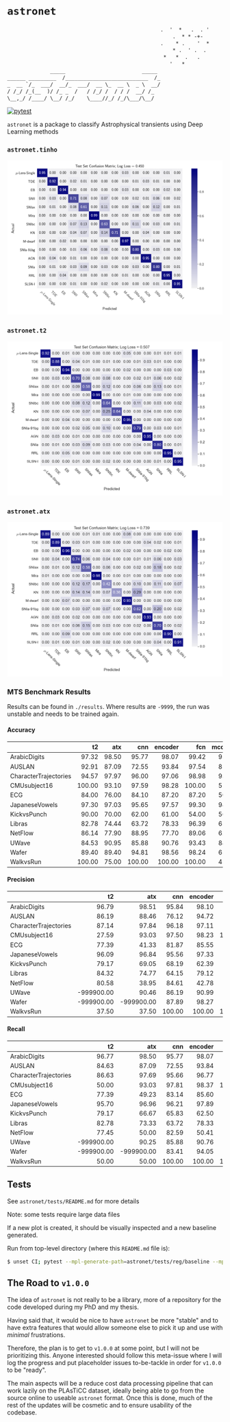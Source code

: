 # `astronet`

                                                      .  '  *   .  . '
                                                          .  * * -+-
                                                      .    * .    '  *
                                                          * .  ' .  .
                                                       *   *  .   .
                                                         '   *
                  _____                         _____
    ______ _________  /___________________________  /_
    _  __ `/_  ___/  __/_  ___/  __ \_  __ \  _ \  __/
    / /_/ /_(__  )/ /_ _  /   / /_/ /  / / /  __/ /_
    \__,_/ /____/ \__/ /_/    \____//_/ /_/\___/\__/


[![pytest](https://github.com/tallamjr/astronet/actions/workflows/pytest.yml/badge.svg)](https://github.com/tallamjr/astronet/actions/workflows/pytest.yml)
<!-- [![codecov](https://codecov.io/gh/tallamjr/astronet/branch/master/graph/badge.svg?token=X2RP4DC3K1)](https://codecov.io/gh/tallamjr/astronet) -->

`astronet` is a package to classify Astrophysical transients using Deep Learning methods

### `astronet.tinho`

![CM](./astronet/tests/reg/baseline/model-cm-31367-1654360237-0.5.1.dev78+g702e399.d20220604.png)

### `astronet.t2`

![CM](./astronet/tests/reg/baseline/test_confusion_matrix_t2-plasticc-1619624444-0.1.dev765+g7c90cbb.d20210428.png)

### `astronet.atx`

![CM](./astronet/tests/reg/baseline/test_confusion_matrix_atx-plasticc-9887359-1641295475-0.1.dev943+gc9bafac.d20220104.png)

### MTS Benchmark Results

Results can be found in `./results`. Where results are `-9999`, the run was unstable and needs to be
trained again.

#### Accuracy

|                       |     t2 |   atx |    cnn |   encoder |    fcn |   mcdcnn |   mcnn |   mlp |   resnet |   tlenet |   twiesn |
|:----------------------|-------:|------:|-------:|----------:|-------:|---------:|-------:|------:|---------:|---------:|---------:|
| ArabicDigits          |  97.32 | 98.50 |  95.77 |     98.07 |  99.42 |    95.88 |  10.00 | 96.91 |    99.55 |    10.00 |    85.28 |
| AUSLAN                |  92.91 | 87.09 |  72.55 |     93.84 |  97.54 |    85.38 |   1.05 | 93.26 |    97.40 |     1.05 |    72.41 |
| CharacterTrajectories |  94.57 | 97.97 |  96.00 |     97.06 |  98.98 |    93.82 |   5.36 | 96.90 |    99.04 |     6.68 |    92.04 |
| CMUsubject16          | 100.00 | 93.10 |  97.59 |     98.28 | 100.00 |    51.38 |  53.10 | 60.00 |    99.66 |    51.03 |    89.31 |
| ECG                   |  84.00 | 76.00 |  84.10 |     87.20 |  87.20 |    50.00 |  67.00 | 74.80 |    86.70 |    67.00 |    73.70 |
| JapaneseVowels        |  97.30 | 97.03 |  95.65 |     97.57 |  99.30 |    94.43 |   9.24 | 97.57 |    99.16 |    23.78 |    96.54 |
| KickvsPunch           |  90.00 | 70.00 |  62.00 |     61.00 |  54.00 |    56.00 |  54.00 | 61.00 |    51.00 |    50.00 |    67.00 |
| Libras                |  82.78 | 74.44 |  63.72 |     78.33 |  96.39 |    65.06 |   6.67 | 78.00 |    95.44 |     6.67 |    79.44 |
| NetFlow               |  86.14 | 77.90 |  88.95 |     77.70 |  89.06 |    62.96 |  77.90 | 55.04 |    62.72 |    72.32 |    94.49 |
| UWave                 |  84.53 | 90.95 |  85.88 |     90.76 |  93.43 |    84.50 |  12.50 | 90.06 |    92.59 |    12.51 |    75.44 |
| Wafer                 |  89.40 | 89.40 |  94.81 |     98.56 |  98.24 |    65.76 |  89.40 | 89.40 |    98.85 |    89.40 |    94.90 |
| WalkvsRun             | 100.00 | 75.00 | 100.00 |    100.00 | 100.00 |    45.00 |  75.00 | 70.00 |   100.00 |    60.00 |    94.38 |

#### Precision

|                       |         t2 |        atx |    cnn |   encoder |    fcn |   mcdcnn |   mcnn |   mlp |   resnet |   tlenet |   twiesn |
|:----------------------|-----------:|-----------:|-------:|----------:|-------:|---------:|-------:|------:|---------:|---------:|---------:|
| ArabicDigits          |      96.79 |      98.51 |  95.84 |     98.10 |  99.43 |    95.95 |   1.00 | 96.97 |    99.56 |     1.00 |    86.16 |
| AUSLAN                |      86.19 |      88.46 |  76.12 |     94.72 |  97.92 |    87.87 |   0.01 | 94.41 |    97.79 |     0.01 |    75.00 |
| CharacterTrajectories |      87.14 |      97.84 |  96.18 |     97.11 |  98.86 |    93.86 |   0.27 | 96.98 |    98.91 |     0.33 |    92.94 |
| CMUsubject16          |      27.59 |      93.03 |  97.50 |     98.23 | 100.00 |    30.60 |  26.55 | 39.46 |    99.71 |    25.52 |    89.59 |
| ECG                   |      77.39 |      41.33 |  81.87 |     85.55 |  85.31 |    25.00 |  33.50 | 65.05 |    84.91 |    33.50 |    70.96 |
| JapaneseVowels        |      96.09 |      96.84 |  95.56 |     97.33 |  99.14 |    94.22 |   1.03 | 97.33 |    99.00 |     2.64 |    96.75 |
| KickvsPunch           |      79.17 |      69.05 |  68.19 |     62.39 |  52.12 |    28.00 |  27.00 | 58.21 |    55.19 |    25.00 |    67.98 |
| Libras                |      84.32 |      74.77 |  64.15 |     79.12 |  96.69 |    67.17 |   0.44 | 79.66 |    95.84 |     0.44 |    81.62 |
| NetFlow               |      80.58 |      38.95 |  84.61 |     42.78 |  85.77 |    45.80 |  38.95 | 34.93 |    69.33 |    36.16 |    94.19 |
| UWave                 | -999900.00 |      90.46 |  86.19 |     90.99 |  93.42 |    85.05 |   1.56 | 90.70 |    92.59 |     1.56 |    77.38 |
| Wafer                 | -999900.00 | -999900.00 |  87.89 |     98.27 |  96.09 |    32.88 |  44.70 | 44.70 |    97.95 |    44.70 |    97.20 |
| WalkvsRun             |      37.50 |      37.50 | 100.00 |    100.00 | 100.00 |    22.50 |  37.50 | 35.00 |   100.00 |    30.00 |    93.05 |

#### Recall

|                       |         t2 |        atx |    cnn |   encoder |    fcn |   mcdcnn |   mcnn |   mlp |   resnet |   tlenet |   twiesn |
|:----------------------|-----------:|-----------:|-------:|----------:|-------:|---------:|-------:|------:|---------:|---------:|---------:|
| ArabicDigits          |      96.77 |      98.50 |  95.77 |     98.07 |  99.42 |    95.88 |  10.00 | 96.91 |    99.55 |    10.00 |    85.28 |
| AUSLAN                |      84.63 |      87.09 |  72.55 |     93.84 |  97.54 |    85.38 |   1.05 | 93.26 |    97.40 |     1.05 |    72.41 |
| CharacterTrajectories |      86.63 |      97.69 |  95.66 |     96.77 |  98.86 |    93.48 |   5.00 | 96.62 |    98.91 |     5.00 |    91.44 |
| CMUsubject16          |      50.00 |      93.03 |  97.81 |     98.37 | 100.00 |    50.31 |  50.00 | 58.13 |    99.62 |    50.00 |    89.23 |
| ECG                   |      77.39 |      49.23 |  83.14 |     85.60 |  86.53 |    50.00 |  50.00 | 72.27 |    85.15 |    50.00 |    66.53 |
| JapaneseVowels        |      95.70 |      96.96 |  96.21 |     97.89 |  99.28 |    94.26 |  11.11 | 97.71 |    99.23 |    11.11 |    97.21 |
| KickvsPunch           |      79.17 |      66.67 |  65.83 |     62.50 |  55.00 |    50.00 |  50.00 | 61.25 |    55.00 |    50.00 |    68.33 |
| Libras                |      82.78 |      73.33 |  63.72 |     78.33 |  96.39 |    65.06 |   6.67 | 78.00 |    95.44 |     6.67 |    79.44 |
| NetFlow               |      77.45 |      50.00 |  82.59 |     50.41 |  81.05 |    50.21 |  50.00 | 50.77 |    66.20 |    50.00 |    89.49 |
| UWave                 | -999900.00 |      90.25 |  85.88 |     90.76 |  93.43 |    84.50 |  12.50 | 90.06 |    92.59 |    12.50 |    75.44 |
| Wafer                 | -999900.00 | -999900.00 |  83.41 |     94.05 |  94.56 |    50.00 |  50.00 | 50.00 |    95.97 |    50.00 |    75.99 |
| WalkvsRun             |      50.00 |      50.00 | 100.00 |    100.00 | 100.00 |    50.00 |  50.00 | 50.00 |   100.00 |    50.00 |    95.42 |


## Tests

See `astronet/tests/README.md` for more details

Note: some tests require large data files

If a new plot is created, it should be visually inspected and a new baseline generated.

Run from top-level directory (where this `README.md` file is):

```bash
$ unset CI; pytest --mpl-generate-path=astronet/tests/reg/baseline --mpl-hash-library=baseline/arm64-hashlib.json --mpl-results-always astronet/tests/reg/test_plots.py
```

## The Road to `v1.0.0`

The idea of `astronet` is not really to be a library, more of a repository for the code developed
during my PhD and my thesis.

Having said that, it would be nice to have `astronet` be more "stable" and to have extra features
that would allow someone else to pick it up and use with _minimal_ frustrations.

Therefore, the plan is to get to `v1.0.0` at some point, but I will not be prioritizing this. Anyone
interested should follow this meta-issue where I will log the progress and put placeholder issues
to-be-tackle in order for `v1.0.0` to be "ready".

The main aspects will be a reduce cost data processing pipeline that can work lazily on the PLAsTiCC
dataset, ideally being able to go from the source online to useable `astronet` format. Once this is
done, much of the rest of the updates will be cosmetic and to ensure usability of the codebase.
